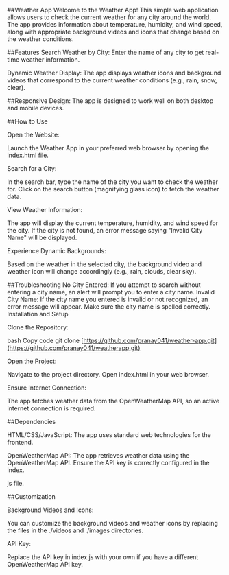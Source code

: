 
##Weather App
Welcome to the Weather App! This simple web application allows users to check the current weather for any city around the world. The app provides information about temperature, humidity, and wind speed, along with appropriate background videos and icons that change based on the weather conditions.

##Features
Search Weather by City: Enter the name of any city to get real-time weather information.

Dynamic Weather Display: The app displays weather icons and background videos that correspond to the current weather conditions (e.g., rain, snow, clear).

##Responsive Design: The app is designed to work well on both desktop and mobile devices.

##How to Use

Open the Website:

Launch the Weather App in your preferred web browser by opening the index.html file.

Search for a City:

In the search bar, type the name of the city you want to check the weather for.
Click on the search button (magnifying glass icon) to fetch the weather data.

View Weather Information:

The app will display the current temperature, humidity, and wind speed for the city.
If the city is not found, an error message saying "Invalid City Name" will be displayed.

Experience Dynamic Backgrounds:

Based on the weather in the selected city, the background video and weather icon will change accordingly (e.g., rain, clouds, clear sky).

##Troubleshooting
No City Entered: If you attempt to search without entering a city name, an alert will prompt you to enter a city name.
Invalid City Name: If the city name you entered is invalid or not recognized, an error message will appear. Make sure the city name is spelled correctly.
Installation and Setup

Clone the Repository:

bash
Copy code
git clone [https://github.com/pranay041/weather-app.git](https://github.com/pranay041/weatherapp.git)

Open the Project:

Navigate to the project directory.
Open index.html in your web browser.

Ensure Internet Connection:

The app fetches weather data from the OpenWeatherMap API, so an active internet connection is required.

##Dependencies

HTML/CSS/JavaScript: The app uses standard web technologies for the frontend.

OpenWeatherMap API: The app retrieves weather data using the OpenWeatherMap API. Ensure the API key is correctly configured in the index.

js file.

##Customization

Background Videos and Icons:

You can customize the background videos and weather icons by replacing the files in the ./videos and ./images directories.

API Key:

Replace the API key in index.js with your own if you have a different OpenWeatherMap API key.



